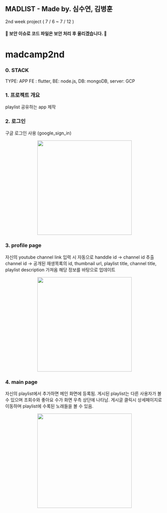 ## MADLIST - Made by. 심수연, 김병훈
2nd week project ( 7 / 6 ~ 7 / 12 )

#### 🙏 보안 이슈로 코드 파일은 보안 처리 후 올리겠습니다. 🙏

# madcamp2nd

### 0. STACK
TYPE: APP
FE : flutter, BE: node.js, DB: mongoDB, server: GCP

### 1. 프로젝트 개요
playlist 공유하는 app 제작

### 2. 로그인
구글 로그인 사용 (google_sign_in)
<p align="center">
  <img src="https://github.com/tylerkim1/Madcamp_1/assets/84979352/1d70dece-5659-47e1-827c-f6e4db55dc1d" width="300">
</p>

### 3. profile page
자신의 youtube channel link 입력 시
자동으로 handdle id -> channel id 추출
channel id -> 공개된 재생목록의 id, thumbnail url, playlist title, channel title, playlist description 가져옴
해당 정보를 바탕으로 업데이트
<p align="center">
  <img src="https://github.com/tylerkim1/Madcamp_1/assets/84979352/8df71d19-053d-495b-b220-33eaa5ef7e91" width="300">
</p>

### 4. main page
자신의 playlist에서 추가하면 메인 화면에 등록됨.
게시된 playlist는 다른 사용자가 볼 수 있으며 조회수와 좋아요 수가 화면 우측 상단에 나타남.
게시글 클릭시 상세페이지로 이동하며 playlist에 수록된 노래들을 볼 수 있음.

<p align="center">
  <img src="https://github.com/tylerkim1/Madcamp_1/assets/84979352/2a21456d-fb86-4bda-959b-73effedafc78" width="300">
</p>
